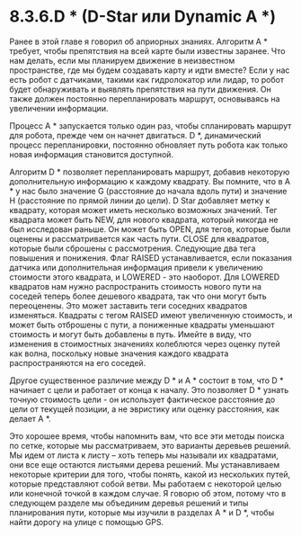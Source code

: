 # 8.3.6.D \* \(D-Star или Dynamic A \*\)

  
Ранее в этой главе я говорил об априорных знаниях. Алгоритм A \* требует, чтобы препятствия на всей карте были известны заранее. Что нам делать, если мы планируем движение в неизвестном пространстве, где мы будем создавать карту и идти вместе? Если у нас есть робот с датчиками, такими как гидролокатор или лидар, то робот будет обнаруживать и выявлять препятствия на пути движения. Он также должен постоянно перепланировать маршрут, основываясь на увеличении информации.

Процесс A \* запускается только один раз, чтобы спланировать маршрут для робота, прежде чем он начнет двигаться. D \*, динамический процесс перепланировки, постоянно обновляет путь робота как только новая информация становится доступной.

Алгоритм D \* позволяет перепланировать маршрут, добавив некоторую дополнительную информацию к каждому квадрату. Вы помните, что в A \* у нас было значение G \(расстояние до начала вдоль пути\) и значение H \(расстояние по прямой линии до цели\). D Star добавляет метку к квадрату, которая может иметь несколько возможных значений. Тег квадрата может быть NEW, для нового квадрата, который никогда не был исследован раньше. Он может быть OPEN, для тегов, которые были оценены и рассматривается как часть пути. CLOSE для квадратов, которые были сброшены с рассмотрения. Следующие два тега повышения и понижения. Флаг RAISED устанавливается, если показания датчика или дополнительная информация привели к увеличению стоимости этого квадрата, и LOWERED - это наоборот. Для LOWERED квадратов нам нужно распространить стоимость нового пути на соседей теперь более дешевого квадрата, так что они могут быть переоценены. Это может заставить теги соседних квадратов изменяться. Квадраты с тегом RAISED имеют увеличенную стоимость, и может быть отброшены с пути, а пониженные квадраты уменьшают стоимость и могут быть добавлены в путь. Имейте в виду, что изменения в стоимостных значениях колеблются через оценку путей как волна, поскольку новые значения каждого квадрата распространяются на его соседей.

Другое существенное различие между D \* и A \* состоит в том, что D \* начинает с цели и работает от конца к началу. Это позволяет D \* узнать точную стоимость цели - он ​​использует фактическое расстояние до цели от текущей позиции, а не эвристику или оценку расстояния, как делает A \*.

Это хорошее время, чтобы напомнить вам, что все эти методы поиска по сетке, которые мы рассматриваем, это варианты деревьев решений. Мы идем от листа к листу – хоть теперь мы называли их квадратами, они все еще остаются листьями дерева решений. Мы устанавливаем некоторые критерии для того, чтобы понять, какой из нескольких путей, которые представляют собой ветви. Мы работаем с некоторой целью или конечной точкой в каждом случае. Я говорю об этом, потому что в следующем разделе мы объединим деревья решений и типы планирования пути, которые мы изучили в разделах A \* и D \*, чтобы найти дорогу на улице с помощью GPS.

